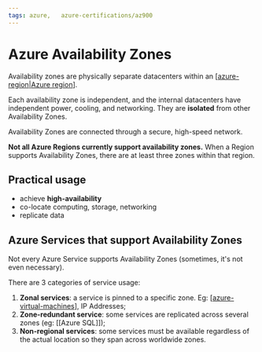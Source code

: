 ```yaml
---
tags: azure,   azure-certifications/az900
---
```


# Azure Availability Zones

Availability zones are physically separate datacenters within an [[azure-region|Azure region]].

Each availability zone is independent, and the internal datacenters have independent power, cooling, and networking. They are **isolated** from other Availability Zones.

Availability Zones are connected through a secure, high-speed network.

**Not all Azure Regions currently support availability zones.** When a Region supports Availability Zones, there are at least three zones within that region.

## Practical usage

- achieve **high-availability**
- co-locate computing, storage, networking
- replicate data

## Azure Services that support Availability Zones

Not every Azure Service supports Availability Zones (sometimes, it's not even necessary).

There are 3 categories of service usage:

1. **Zonal services**: a service is pinned to a specific zone. Eg: [[azure-virtual-machines]], IP Addresses; 
2. **Zone-redundant service**: some services are replicated across several zones (eg: [[Azure SQL]]);
3. **Non-regional services**: some services must be available regardless of the actual location so they span across worldwide zones.
 
 

[//begin]: # "Autogenerated link references for markdown compatibility"
[azure-region|Azure region]: azure-region "Azure Regions"
[azure-virtual-machines]: azure-virtual-machines "Azure Virtual Machines"
[//end]: # "Autogenerated link references"